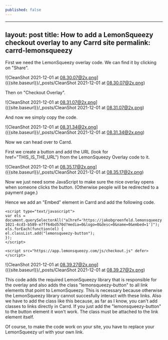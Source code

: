 ```yaml
---
published: false
---
```

---
layout: post
title: How to add a LemonSqueezy checkout overlay to any Carrd site
permalink: carrd-lemonsqueezy
---


First we need the LemonSqueezy overlay code. We can find it by clicking on "Share".

![CleanShot 2021-12-01 at 08.30.07@2x.png]({{site.baseurl}}/_posts/CleanShot 2021-12-01 at 08.30.07@2x.png)


Then on "Checkout Overlay".

![CleanShot 2021-12-01 at 08.31.07@2x.png]({{site.baseurl}}/_posts/CleanShot 2021-12-01 at 08.31.07@2x.png)


And now we simply copy the code.

![CleanShot 2021-12-01 at 08.31.34@2x.png]({{site.baseurl}}/_posts/CleanShot 2021-12-01 at 08.31.34@2x.png)

Now we can head over to Carrd. 

First we create a button and add the URL (look for href="THIS_IS_THE_URL") from the LemonSqueezy Overlay code to it. 

![CleanShot 2021-12-01 at 08.35.17@2x.png]({{site.baseurl}}/_posts/CleanShot 2021-12-01 at 08.35.17@2x.png)


Now we just need some JavaScript to make sure the nice overlay opens when someone clicks the button. (Otherwise people will be redirected to a payment page.)

Hence we add an "Embed" element in Carrd and add the following code.


    <script type="text/javascript">
    var els = document.querySelectorAll("a[href='https://jakobgreenfeld.lemonsqueezy.com/checkout/buy/3057c25d-1021-4cd3-b589-e7ff64bd570d?media=0&logo=0&desc=0&name=0&embed=1']");
    els.forEach(function(el) {
    el.classList.add("lemonsqueezy-button");
    });
    </script>
    
    <script src="https://app.lemonsqueezy.com/js/checkout.js" defer></script>

![CleanShot 2021-12-01 at 08.39.27@2x.png]({{site.baseurl}}/_posts/CleanShot 2021-12-01 at 08.39.27@2x.png)

This code adds the required LemonSqueezy library that is responsible for the overlay and also adds the class "lemonsqueezy-button" to all link elements that point to LemonSqueezy. This is necessary because otherwise the LemonSqueezy library cannot succesfully interact with these links. Also we have to add the class like this because, as far as I know, you can't add classes to links directly in Carrd. If you just add the "lemonsqueezy-button" to the button element it won't work. The class must be attached to the link element itself. 

Of course, to make the code work on your site, you have to replace your LemonSqueezy url with your own link. 












